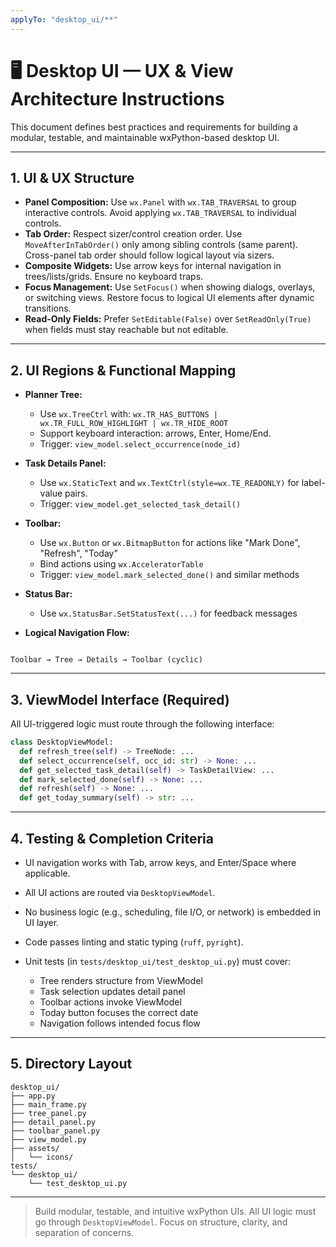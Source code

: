 ```yaml
---
applyTo: "desktop_ui/**"
---
```


# 🖥️ Desktop UI — UX & View Architecture Instructions

This document defines best practices and requirements for building a modular, testable, and maintainable wxPython-based desktop UI.

---

## 1. UI & UX Structure

- **Panel Composition:** Use `wx.Panel` with `wx.TAB_TRAVERSAL` to group interactive controls. Avoid applying `wx.TAB_TRAVERSAL` to individual controls.
- **Tab Order:** Respect sizer/control creation order. Use `MoveAfterInTabOrder()` only among sibling controls (same parent). Cross-panel tab order should follow logical layout via sizers.
- **Composite Widgets:** Use arrow keys for internal navigation in trees/lists/grids. Ensure no keyboard traps.
- **Focus Management:** Use `SetFocus()` when showing dialogs, overlays, or switching views. Restore focus to logical UI elements after dynamic transitions.
- **Read-Only Fields:** Prefer `SetEditable(False)` over `SetReadOnly(True)` when fields must stay reachable but not editable.

---

## 2. UI Regions & Functional Mapping

- **Planner Tree:**
  - Use `wx.TreeCtrl` with: `wx.TR_HAS_BUTTONS | wx.TR_FULL_ROW_HIGHLIGHT | wx.TR_HIDE_ROOT`
  - Support keyboard interaction: arrows, Enter, Home/End.
  - Trigger: `view_model.select_occurrence(node_id)`

- **Task Details Panel:**
  - Use `wx.StaticText` and `wx.TextCtrl(style=wx.TE_READONLY)` for label-value pairs.
  - Trigger: `view_model.get_selected_task_detail()`

- **Toolbar:**
  - Use `wx.Button` or `wx.BitmapButton` for actions like "Mark Done", "Refresh", "Today"
  - Bind actions using `wx.AcceleratorTable`
  - Trigger: `view_model.mark_selected_done()` and similar methods

- **Status Bar:**
  - Use `wx.StatusBar.SetStatusText(...)` for feedback messages

- **Logical Navigation Flow:**
```

Toolbar → Tree → Details → Toolbar (cyclic)

````

---

## 3. ViewModel Interface (Required)

All UI-triggered logic must route through the following interface:

```python
class DesktopViewModel:
  def refresh_tree(self) -> TreeNode: ...
  def select_occurrence(self, occ_id: str) -> None: ...
  def get_selected_task_detail(self) -> TaskDetailView: ...
  def mark_selected_done(self) -> None: ...
  def refresh(self) -> None: ...
  def get_today_summary(self) -> str: ...
````

---

## 4. Testing & Completion Criteria

* UI navigation works with Tab, arrow keys, and Enter/Space where applicable.
* All UI actions are routed via `DesktopViewModel`.
* No business logic (e.g., scheduling, file I/O, or network) is embedded in UI layer.
* Code passes linting and static typing (`ruff`, `pyright`).
* Unit tests (in `tests/desktop_ui/test_desktop_ui.py`) must cover:

  * Tree renders structure from ViewModel
  * Task selection updates detail panel
  * Toolbar actions invoke ViewModel
  * Today button focuses the correct date
  * Navigation follows intended focus flow

---

## 5. Directory Layout

```
desktop_ui/
├── app.py
├── main_frame.py
├── tree_panel.py
├── detail_panel.py
├── toolbar_panel.py
├── view_model.py
├── assets/
│   └── icons/
tests/
└── desktop_ui/
    └── test_desktop_ui.py
```

---

> Build modular, testable, and intuitive wxPython UIs. All UI logic must go through `DesktopViewModel`. Focus on structure, clarity, and separation of concerns.

